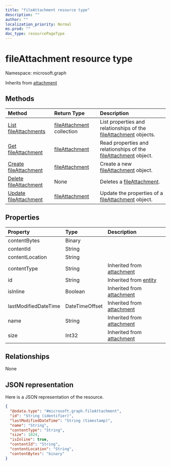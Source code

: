```yaml
---
title: "fileAttachment resource type"
description: ""
author: ""
localization_priority: Normal
ms.prod: ""
doc_type: resourcePageType
---
```


# fileAttachment resource type


Namespace: microsoft.graph




Inherits from [attachment](../resources/attachment.md)

## Methods
|Method|Return Type|Description|
|:---|:---|:---|
|[List fileAttachments](../api/fileattachment-list.md)|[fileAttachment](../resources/fileattachment.md) collection|List properties and relationships of the [fileAttachment](../resources/fileattachment.md) objects.|
|[Get fileAttachment](../api/fileattachment-get.md)|[fileAttachment](../resources/fileattachment.md)|Read properties and relationships of the [fileAttachment](../resources/fileattachment.md) object.|
|[Create fileAttachment](../api/fileattachment-create.md)|[fileAttachment](../resources/fileattachment.md)|Create a new [fileAttachment](../resources/fileattachment.md) object.|
|[Delete fileAttachment](../api/fileattachment-delete.md)|None|Deletes a [fileAttachment](../resources/fileattachment.md).|
|[Update fileAttachment](../api/fileattachment-update.md)|[fileAttachment](../resources/fileattachment.md)|Update the properties of a [fileAttachment](../resources/fileattachment.md) object.|

## Properties
|Property|Type|Description|
|:---|:---|:---|
|contentBytes|Binary||
|contentId|String||
|contentLocation|String||
|contentType|String| Inherited from [attachment](../resources/attachment.md)|
|id|String| Inherited from [entity](../resources/entity.md)|
|isInline|Boolean| Inherited from [attachment](../resources/attachment.md)|
|lastModifiedDateTime|DateTimeOffset| Inherited from [attachment](../resources/attachment.md)|
|name|String| Inherited from [attachment](../resources/attachment.md)|
|size|Int32| Inherited from [attachment](../resources/attachment.md)|

## Relationships
None

## JSON representation
Here is a JSON representation of the resource.
<!-- {
  "blockType": "resource",
  "keyProperty": "id",
  "@odata.type": "microsoft.graph.fileAttachment",
  "baseType": "microsoft.graph.attachment",
  "openType": false
}
-->
``` json
{
  "@odata.type": "#microsoft.graph.fileAttachment",
  "id": "String (identifier)",
  "lastModifiedDateTime": "String (timestamp)",
  "name": "String",
  "contentType": "String",
  "size": 1024,
  "isInline": true,
  "contentId": "String",
  "contentLocation": "String",
  "contentBytes": "binary"
}
```

